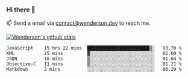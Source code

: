 ### Hi there 👋

<!--
**Wenderson-P/wenderson-p** is a ✨ _special_ ✨ repository because its `README.md` (this file) appears on your GitHub profile.

Here are some ideas to get you started:

- 🔭 I’m currently working on ...
- 🌱 I’m currently learning ...
- 👯 I’m looking to collaborate on ...
- 🤔 I’m looking for help with ...
- 💬 Ask me about ...
- 📫 How to reach me: ...
- 😄 Pronouns: ...
- ⚡ Fun fact: ...
-->

📫  Send a email via contact@wenderson.dev to reach me.

[![Wenderson's github stats](https://github-readme-stats.vercel.app/api?username=wenderson-p&show_icons=true&theme=tokyonight&hide=issues)](https://github.com/wenderson-p/github-readme-stats)

<!--START_SECTION:waka-->
```text
JavaScript    15 hrs 22 mins  ███████████████████████▒░   93.70 % 
XML           25 mins         ▓░░░░░░░░░░░░░░░░░░░░░░░░   02.60 % 
JSON          16 mins         ▒░░░░░░░░░░░░░░░░░░░░░░░░   01.64 % 
Objective-C   11 mins         ▒░░░░░░░░░░░░░░░░░░░░░░░░   01.21 % 
Markdown      2 mins          ░░░░░░░░░░░░░░░░░░░░░░░░░   00.29 % 
```
<!--END_SECTION:waka-->
